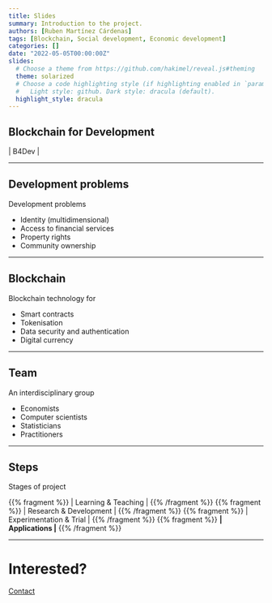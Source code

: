 ```yaml
---
title: Slides
summary: Introduction to the project.
authors: [Ruben Martínez Cárdenas]
tags: [Blockchain, Social development, Economic development]
categories: []
date: "2022-05-05T00:00:00Z"
slides:
  # Choose a theme from https://github.com/hakimel/reveal.js#theming
  theme: solarized
  # Choose a code highlighting style (if highlighting enabled in `params.toml`)
  #   Light style: github. Dark style: dracula (default).
  highlight_style: dracula
---
```


## Blockchain for Development

 | B4Dev |

---

## Development problems

Development problems

- Identity (multidimensional)
- Access to financial services
- Property rights
- Community ownership

---

## Blockchain

Blockchain technology for

- Smart contracts
- Tokenisation 
- Data security and authentication
- Digital currency

---

## Team

An interdisciplinary group

- Economists
- Computer scientists
- Statisticians 
- Practitioners
---

## Steps

Stages of project

{{% fragment %}} | Learning & Teaching | {{% /fragment %}}
{{% fragment %}} | Research & Development | {{% /fragment %}}
{{% fragment %}} | Experimentation & Trial | {{% /fragment %}}
{{% fragment %}} **| Applications |** {{% /fragment %}}

---

# Interested?

[Contact](https://rubenmtzc.netlify.app/#contact)
